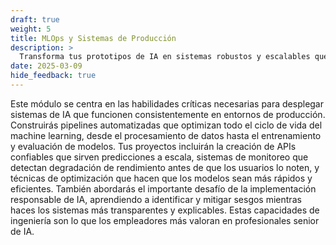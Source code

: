 ```yaml
---
draft: true
weight: 5
title: MLOps y Sistemas de Producción
description: >
  Transforma tus prototipos de IA en sistemas robustos y escalables que funcionan de manera confiable en entornos del mundo real y entregan valor consistente a los usuarios. Este módulo cierra la brecha entre la IA experimental y las aplicaciones listas para producción, enseñándote las prácticas de ingeniería que separan a los aficionados de los profesionales.
date: 2025-03-09
hide_feedback: true
---
```


Este módulo se centra en las habilidades críticas necesarias para desplegar sistemas de IA que funcionen consistentemente en entornos de producción. Construirás pipelines automatizadas que optimizan todo el ciclo de vida del machine learning, desde el procesamiento de datos hasta el entrenamiento y evaluación de modelos. Tus proyectos incluirán la creación de APIs confiables que sirven predicciones a escala, sistemas de monitoreo que detectan degradación de rendimiento antes de que los usuarios lo noten, y técnicas de optimización que hacen que los modelos sean más rápidos y eficientes. También abordarás el importante desafío de la implementación responsable de IA, aprendiendo a identificar y mitigar sesgos mientras haces los sistemas más transparentes y explicables. Estas capacidades de ingeniería son lo que los empleadores más valoran en profesionales senior de IA.
